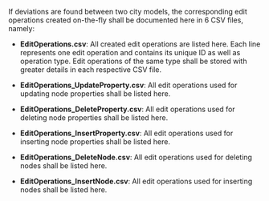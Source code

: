 If deviations are found between two city models, the corresponding edit operations created on-the-fly shall be documented here in 6 CSV files, namely:

* **EditOperations.csv**: All created edit operations are listed here. Each line represents one edit operation and contains its unique ID as well as operation type. Edit operations of the same type shall be stored with greater details in each respective CSV file.
	
	
* **EditOperations_UpdateProperty.csv**: All edit operations used for updating node properties shall be listed here.
	
	
* **EditOperations_DeleteProperty.csv**: All edit operations used for deleting node properties shall be listed here.
	
	
* **EditOperations_InsertProperty.csv**: All edit operations used for inserting node properties shall be listed here.
	
	
* **EditOperations_DeleteNode.csv**: All edit operations used for deleting nodes shall be listed here.
	
	
* **EditOperations_InsertNode.csv**: All edit operations used for inserting nodes shall be listed here.